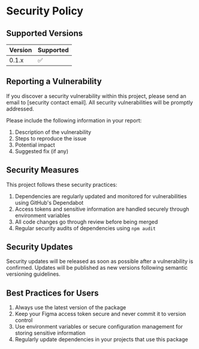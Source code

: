 # Security Policy

## Supported Versions

| Version | Supported          |
| ------- | ------------------ |
| 0.1.x   | :white_check_mark: |

## Reporting a Vulnerability

If you discover a security vulnerability within this project, please send an email to [security contact email]. All security vulnerabilities will be promptly addressed.

Please include the following information in your report:

1. Description of the vulnerability
2. Steps to reproduce the issue
3. Potential impact
4. Suggested fix (if any)

## Security Measures

This project follows these security practices:

1. Dependencies are regularly updated and monitored for vulnerabilities using GitHub's Dependabot
2. Access tokens and sensitive information are handled securely through environment variables
3. All code changes go through review before being merged
4. Regular security audits of dependencies using `npm audit`

## Security Updates

Security updates will be released as soon as possible after a vulnerability is confirmed. Updates will be published as new versions following semantic versioning guidelines.

## Best Practices for Users

1. Always use the latest version of the package
2. Keep your Figma access token secure and never commit it to version control
3. Use environment variables or secure configuration management for storing sensitive information
4. Regularly update dependencies in your projects that use this package
